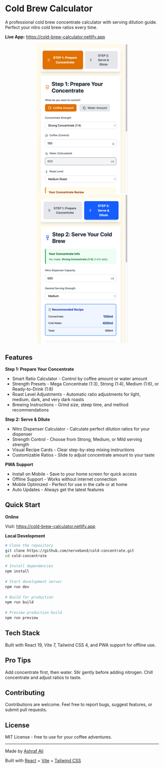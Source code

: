 # Cold Brew Calculator

A professional cold brew concentrate calculator with serving dilution guide. Perfect your nitro cold brew ratios every time.

**Live App:** https://cold-brew-calculator.netlify.app

<div align="center">
  <img src="screenshot-prepare.png" width="300" alt="Prepare Concentrate Screen" />
  <img src="screenshot-serve.png" width="300" alt="Serve & Dilute Screen" />
</div>

## Features

**Step 1: Prepare Your Concentrate**
- Smart Ratio Calculator - Control by coffee amount or water amount
- Strength Presets - Mega Concentrate (1:3), Strong (1:4), Medium (1:6), or Ready-to-Drink (1:8)
- Roast Level Adjustments - Automatic ratio adjustments for light, medium, dark, and very dark roasts
- Brewing Instructions - Grind size, steep time, and method recommendations

**Step 2: Serve & Dilute**
- Nitro Dispenser Calculator - Calculate perfect dilution ratios for your dispenser
- Strength Control - Choose from Strong, Medium, or Mild serving strength
- Visual Recipe Cards - Clear step-by-step mixing instructions
- Customizable Ratios - Slide to adjust concentrate amount to your taste

**PWA Support**
- Install on Mobile - Save to your home screen for quick access
- Offline Support - Works without internet connection
- Mobile Optimized - Perfect for use in the cafe or at home
- Auto Updates - Always get the latest features

## Quick Start

**Online**

Visit: https://cold-brew-calculator.netlify.app

**Local Development**

```bash
# Clone the repository
git clone https://github.com/nerveband/cold-concentrate.git
cd cold-concentrate

# Install dependencies
npm install

# Start development server
npm run dev

# Build for production
npm run build

# Preview production build
npm run preview
```

## Tech Stack

Built with React 19, Vite 7, Tailwind CSS 4, and PWA support for offline use.

## Pro Tips

Add concentrate first, then water. Stir gently before adding nitrogen. Chill concentrate and adjust ratios to taste.

## Contributing

Contributions are welcome. Feel free to report bugs, suggest features, or submit pull requests.

## License

MIT License - free to use for your coffee adventures.

---

Made by [Ashraf Ali](https://ashrafali.net)

Built with [React](https://react.dev) + [Vite](https://vite.dev) + [Tailwind CSS](https://tailwindcss.com)
